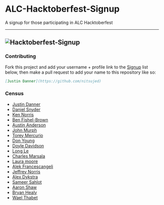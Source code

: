 # ALC-Hacktoberfest-Signup

A signup for those participating in ALC Hacktoberfest

---
![Hacktoberfest-Signup](img/HackALC.png "Hacktoberfest-Signup")
---


### Contributing
Fork this project and add your username + profile link to the [Signup](https://github.com/Nitsujed/ALC-Hacktoberfest-Signup#signup) list below, then make a pull request to add your name to this repository like so:

```markdown
[Justin Danner](https://github.com/nitsujed)
```

### Census
 - [Justin Danner](https://github.com/nitsujed)
 - [Daniel Snyder](https://github.com/djs42129)
 - [Ken Norris](https://github.com/knorris1999)
 - [Ben Fishel-Brown](https://github.com/schtoom)
 - [Austin Anderson](https://github.com/andersona151)
 - [John Murph](https://github.com/jmurph)
 - [Torey Mercurio](https://github.com/mtmercurio)
 - [Don Young](https://github.com/dyoungalc)
 - [Doyle Davidson](https://github.com/doyledavidson)
 - [Long Le](https://github.com/longble)
 - [Charles Marsala](https://github.com/cmarsala91)
 - [Laura moore](https://github.com/lauramoore)
 - [Alek Francescangeli](https://github.com/antisage)
 - [Jeffrey Norris](https://github.com/jeffreydn1161)
 - [Alex Dykstra](https://github.com/sircodesalittle)
 - [Sameer Sahlot](https://github.com/catchmesam)
 - [Aaron Shaw](https://github.com/aaronshaw01)
 - [Bryan Healy](https://github.com/BryanJHealy)
 - [Wael Thabet](https://github.com/wthabet)